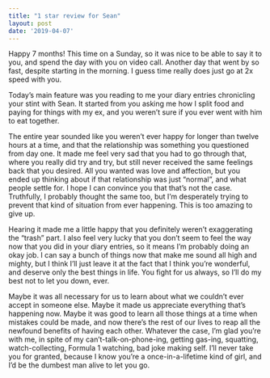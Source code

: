 ```yaml
---
title: "1 star review for Sean"
layout: post
date: '2019-04-07'
---
```


Happy 7 months! This time on a Sunday, so it was nice to be able to say it to you, and spend the day with you on video call. Another day that went by so fast, despite starting in the morning. I guess time really does just go at 2x speed with you.

Today’s main feature was you reading to me your diary entries chronicling your stint with Sean. It started from you asking me how I split food and paying for things with my ex, and you weren’t sure if you ever went with him to eat together. 

The entire year sounded like you weren’t ever happy for longer than twelve hours at a time, and that the relationship was something you questioned from day one. It made me feel very sad that you had to go through that, where you really did try and try, but still never received the same feelings back that you desired. All you wanted was love and affection, but you ended up thinking about if that relationship was just “normal”, and what people settle for. I hope I can convince you that that’s not the case. Truthfully, I probably thought the same too, but I’m desperately trying to prevent that kind of situation from ever happening. This is too amazing to give up.

Hearing it made me a little happy that you definitely weren’t exaggerating the “trash” part. I also feel very lucky that you don’t seem to feel the way now that you did in your diary entries, so it means I’m probably doing an okay job. I can say a bunch of things now that make me sound all high and mighty, but I think I’ll just leave it at the fact that I think you’re wonderful, and deserve only the best things in life. You fight for us always, so I’ll do my best not to let you down, ever.

Maybe it was all necessary for us to learn about what we couldn’t ever accept in someone else. Maybe it made us appreciate everything that’s happening now. Maybe it was good to learn all those things at a time when mistakes could be made, and now there’s the rest of our lives to reap all the newfound benefits of having each other. Whatever the case, I’m glad you’re with me, in spite of my can’t-talk-on-phone-ing, getting gas-ing, squatting, watch-collecting, Formula 1 watching, bad joke making self. I’ll never take you for granted, because I know you’re a once-in-a-lifetime kind of girl, and I’d be the dumbest man alive to let you go.
